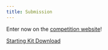 ```yaml
---
title: Submission
---
```


Enter now on the [competition website](https://codalab.lisn.upsaclay.fr/competitions/13902)!

[Starting Kit Download](../zip/Starting_Kit.zip)